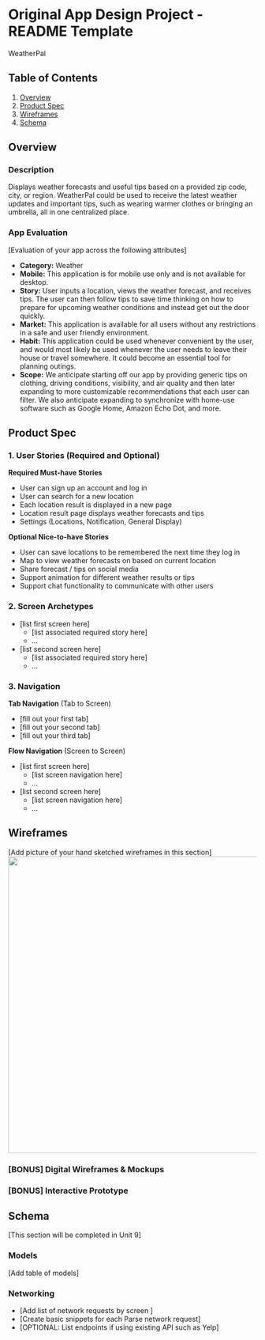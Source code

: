 Original App Design Project - README Template
===

WeatherPal

## Table of Contents
1. [Overview](#Overview)
1. [Product Spec](#Product-Spec)
1. [Wireframes](#Wireframes)
2. [Schema](#Schema)

## Overview
### Description
Displays weather forecasts and useful tips based on a provided zip code, city, or region.  WeatherPal could be used to receive the latest weather updates and important tips, such as wearing warmer clothes or bringing an umbrella, all in one centralized place.

### App Evaluation
[Evaluation of your app across the following attributes]
- **Category:**
Weather
- **Mobile:**
This application is for mobile use only and is not available for desktop.
- **Story:**
User inputs a location, views the weather forecast, and receives tips.  The user can then follow tips to save time thinking on how to prepare for upcoming weather conditions and instead get out the door quickly.
- **Market:**
This application is available for all users without any restrictions in a safe and user friendly environment.
- **Habit:**
This application could be used whenever convenient by the user, and would most likely be used whenever the user needs to leave their house or travel somewhere.  It could become an essential tool for planning outings.
- **Scope:**
We anticipate starting off our app by providing generic tips on clothing, driving conditions, visibility, and air quality and then later expanding to more customizable recommendations that each user can filter.  We also anticipate expanding to synchronize with home-use software such as Google Home, Amazon Echo Dot, and more.

## Product Spec

### 1. User Stories (Required and Optional)

**Required Must-have Stories**

* User can sign up an account and log in 
* User can search for a new location
* Each location result is displayed in a new page
* Location result page displays weather forecasts and tips
* Settings (Locations, Notification, General Display)

**Optional Nice-to-have Stories**

* User can save locations to be remembered the next time they log in
* Map to view weather forecasts on based on current location
* Share forecast / tips on social media
* Support animation for different weather results or tips
* Support chat functionality to communicate with other users

### 2. Screen Archetypes

* [list first screen here]
   * [list associated required story here]
   * ...
* [list second screen here]
   * [list associated required story here]
   * ...

### 3. Navigation

**Tab Navigation** (Tab to Screen)

* [fill out your first tab]
* [fill out your second tab]
* [fill out your third tab]

**Flow Navigation** (Screen to Screen)

* [list first screen here]
   * [list screen navigation here]
   * ...
* [list second screen here]
   * [list screen navigation here]
   * ...

## Wireframes
[Add picture of your hand sketched wireframes in this section]
<img src="https://i.imgur.com/6pye6jw.jpeg" width=600>


### [BONUS] Digital Wireframes & Mockups

### [BONUS] Interactive Prototype

## Schema 
[This section will be completed in Unit 9]
### Models
[Add table of models]
### Networking
- [Add list of network requests by screen ]
- [Create basic snippets for each Parse network request]
- [OPTIONAL: List endpoints if using existing API such as Yelp]
